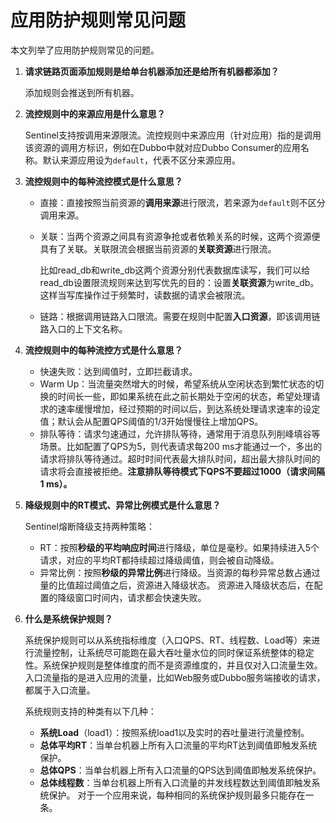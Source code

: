 # 应用防护规则常见问题

本文列举了应用防护规则常见的问题。

1.  **请求链路页面添加规则是给单台机器添加还是给所有机器都添加？**

    添加规则会推送到所有机器。

2.  **流控规则中的来源应用是什么意思？**

    Sentinel支持按调用来源限流。流控规则中来源应用（针对应用）指的是调用该资源的调用方标识，例如在Dubbo中就对应Dubbo Consumer的应用名称。默认来源应用设为`default`，代表不区分来源应用。

3.  **流控规则中的每种流控模式是什么意思？**

    -   直接：直接按照当前资源的**调用来源**进行限流，若来源为`default`则不区分调用来源。
    -   关联：当两个资源之间具有资源争抢或者依赖关系的时候，这两个资源便具有了关联。关联限流会根据当前资源的**关联资源**进行限流。

        比如read\_db和write\_db这两个资源分别代表数据库读写，我们可以给read\_db设置限流规则来达到写优先的目的：设置**关联资源**为write\_db。这样当写库操作过于频繁时，读数据的请求会被限流。

    -   链路：根据调用链路入口限流。需要在规则中配置**入口资源**，即该调用链路入口的上下文名称。
4.  **流控规则中的每种流控方式是什么意思？**

    -   快速失败：达到阈值时，立即拦截请求。
    -   Warm Up：当流量突然增大的时候，希望系统从空闲状态到繁忙状态的切换的时间长一些，即如果系统在此之前长期处于空闲的状态，希望处理请求的速率缓慢增加，经过预期的时间以后，到达系统处理请求速率的设定值；默认会从配置QPS阈值的1/3开始慢慢往上增加QPS。
    -   排队等待：请求匀速通过，允许排队等待，通常用于消息队列削峰填谷等场景。比如配置了QPS为5，则代表请求每200 ms才能通过一个，多出的请求将排队等待通过。超时时间代表最大排队时间，超出最大排队时间的请求将会直接被拒绝。**注意排队等待模式下QPS不要超过1000（请求间隔1 ms）。**
5.  **降级规则中的RT模式、异常比例模式是什么意思？**

    Sentinel熔断降级支持两种策略：

    -   RT：按照**秒级的平均响应时间**进行降级，单位是毫秒。如果持续进入5个请求，对应的平均RT都持续超过降级阈值，则会被自动降级。
    -   异常比例：按照**秒级的异常比例**进行降级。当资源的每秒异常总数占通过量的比值超过阈值之后，资源进入降级状态。
    资源进入降级状态后，在配置的降级窗口时间内，请求都会快速失败。

6.  **什么是系统保护规则？**

    系统保护规则可以从系统指标维度（入口QPS、RT、线程数、Load等）来进行流量控制，让系统尽可能跑在最大吞吐量水位的同时保证系统整体的稳定性。系统保护规则是整体维度的而不是资源维度的，并且仅对入口流量生效。入口流量指的是进入应用的流量，比如Web服务或Dubbo服务端接收的请求，都属于入口流量。

    系统规则支持的种类有以下几种：

    -   **系统Load**（load1）：按照系统load1以及实时的吞吐量进行流量控制。
    -   **总体平均RT**：当单台机器上所有入口流量的平均RT达到阈值即触发系统保护。
    -   **总体QPS**：当单台机器上所有入口流量的QPS达到阈值即触发系统保护。
    -   **总体线程数**：当单台机器上所有入口流量的并发线程数达到阈值即触发系统保护。
    对于一个应用来说，每种相同的系统保护规则最多只能存在一条。


